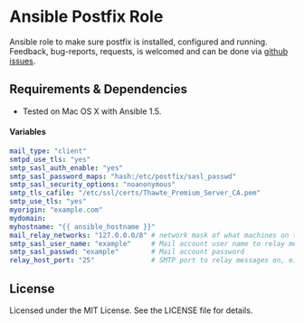 # Ansible Postfix Role #

Ansible role to make sure postfix is installed, configured and running.
Feedback, bug-reports, requests, is welcomed and can be done via
[github issues](https://github.com/New-Edge-Engineering/ansible-postfix/issues).

## Requirements & Dependencies ##
- Tested on Mac OS X with Ansible 1.5.

#### Variables

```yaml
mail_type: "client"
smtpd_use_tls: "yes"
smtp_sasl_auth_enable: "yes"
smtp_sasl_password_maps: "hash:/etc/postfix/sasl_passwd"
smtp_sasl_security_options: "noanonymous"
smtp_tls_cafile: "/etc/ssl/certs/Thawte_Premium_Server_CA.pem"
smtp_use_tls: "yes"
myorigin: "example.com"
mydomain: 
myhostname: "{{ ansible_hostname }}"
mail_relay_networks: "127.0.0.0/8" # network mask of what machines on the network can use this postfix mail relayer
smtp_sasl_user_name: "example"     # Mail account user name to relay messages through.
smtp_sasl_passwd: "example"        # Mail account password
relay_host_port: "25"              # SMTP port to relay messages on, either 25, 465
```

## License ##

Licensed under the MIT License. See the LICENSE file for details.
